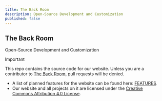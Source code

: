 ```yaml
---
title: The Back Room
description: Open-Source Development and Customization
published: false
---
```


## The Back Room

Open-Source Development and Customization

> [!IMPORTANT]
> This repo contains the source code for our website. Unless you are a contributor to [The Back Room][The Back Room], pull requests will be denied.
>
> - A list of planned features for the website can be found here: [FEATURES][FEATURES].  
> - Our website and all projects on it are licensed under the [Creative Commons Attribution 4.0 License][LICENSE].

[The Back Room]: https://the-back-room.info
[FEATURES]: /FEATURES.md
[LICENSE]: /LICENSE.md